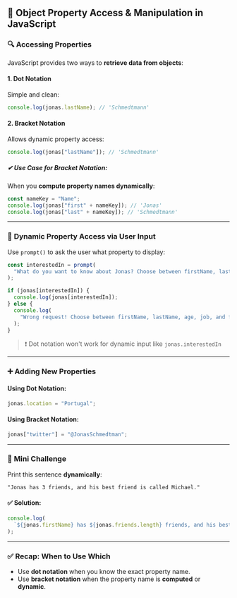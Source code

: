 ## 📘 Object Property Access & Manipulation in JavaScript

### 🔍 **Accessing Properties**

JavaScript provides two ways to **retrieve data from objects**:

#### 1. **Dot Notation**

Simple and clean:

```js
console.log(jonas.lastName); // 'Schmedtmann'
```

#### 2. **Bracket Notation**

Allows dynamic property access:

```js
console.log(jonas["lastName"]); // 'Schmedtmann'
```

##### ✔ Use Case for Bracket Notation:

When you **compute property names dynamically**:

```js
const nameKey = "Name";
console.log(jonas["first" + nameKey]); // 'Jonas'
console.log(jonas["last" + nameKey]); // 'Schmedtmann'
```

---

### 🧠 **Dynamic Property Access via User Input**

Use `prompt()` to ask the user what property to display:

```js
const interestedIn = prompt(
  "What do you want to know about Jonas? Choose between firstName, lastName, age, job, and friends"
);

if (jonas[interestedIn]) {
  console.log(jonas[interestedIn]);
} else {
  console.log(
    "Wrong request! Choose between firstName, lastName, age, job, and friends."
  );
}
```

> ❗ Dot notation won't work for dynamic input like `jonas.interestedIn`

---

### ➕ **Adding New Properties**

#### Using Dot Notation:

```js
jonas.location = "Portugal";
```

#### Using Bracket Notation:

```js
jonas["twitter"] = "@JonasSchmedtman";
```

---

### 🧩 **Mini Challenge**

Print this sentence **dynamically**:

```
"Jonas has 3 friends, and his best friend is called Michael."
```

#### ✅ Solution:

```js
console.log(
  `${jonas.firstName} has ${jonas.friends.length} friends, and his best friend is called ${jonas.friends[0]}.`
);
```

---

### ✅ **Recap: When to Use Which**

- Use **dot notation** when you know the exact property name.
- Use **bracket notation** when the property name is **computed** or **dynamic**.
